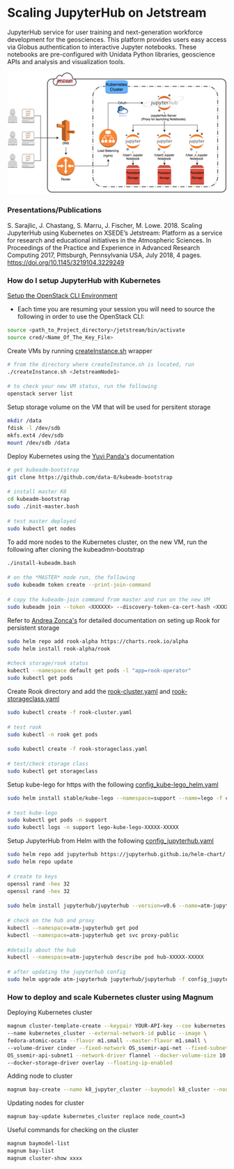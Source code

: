 # Scaling JupyterHub on Jetstream

JupyterHub service for user training and next-generation workforce development for the geosciences. This platform provides users easy access via Globus authentication to interactive Jupyter notebooks. These notebooks are pre-configured with Unidata Python libraries, geoscience APIs and analysis and visualization tools.

![JupyterHub_Kubernetes](JupyterK8_Jetstream_Design.png)

### Presentations/Publications ###
S. Sarajlic, J. Chastang, S. Marru, J. Fischer, M. Lowe. 2018. Scaling JupyterHub using Kubernetes on XSEDE’s Jetstream: Platform as a service for research and educational initiatives in the Atmospheric Sciences. In Proceedings of the Practice and Experience in Advanced Research Computing 2017, Pittsburgh, Pennsylvania USA, July 2018, 4 pages. https://doi.org/10.1145/3219104.3229249

### How do I setup JupyterHub with Kubernetes ###
[Setup the OpenStack CLI Environment](https://iujetstream.atlassian.net/wiki/spaces/JWT/pages/40796180/Installing+the+Openstack+clients+on+OS+X) 

* Each time you are resuming your session you will need to source the following in order to use the OpenStack CLI:

```Bash
source <path_to_Project_directory>/jetstream/bin/activate
source cred/<Name_Of_The_Key_File>
```

Create VMs by running [createInstance.sh](createInstance.sh) wrapper
```Bash
# from the directory where createInstance.sh is located, run
./createInstance.sh <JetstreamNode1>

# to check your new VM status, run the following
openstack server list

```

Setup storage volume on the VM that will be used for persitent storage
```Bash
mkdir /data
fdisk -l /dev/sdb
mkfs.ext4 /dev/sdb
mount /dev/sdb /data
```

Deploy Kubernetes using the [Yuvi Panda's](https://github.com/data-8/kubeadm-bootstrap) documentation
 
```Bash
# get kubeadm-bootstrap
git clone https://github.com/data-8/kubeadm-bootstrap

# install master K8
cd kubeadm-bootstrap
sudo ./init-master.bash

# test master deployed
sudo kubectl get nodes
```

To add more nodes to the Kubernetes cluster, on the new VM, run the following after cloning the kubeadmn-bootstrap

```Bash
./install-kubeadm.bash

# on the *MASTER* node run, the following
sudo kubeadm token create --print-join-command

# copy the kubeadm-join command from master and run on the new VM
sudo kubeadm join --token <XXXXXX> --discovery-token-ca-cert-hash <XXXXXX>
```

Refer to [Andrea Zonca's](https://zonca.github.io/2017/12/scalable-jupyterhub-kubernetes-jetstream.html) for detailed documentation on seting up Rook for persistent storage

```Bash
sudo helm repo add rook-alpha https://charts.rook.io/alpha
sudo helm install rook-alpha/rook

#check storage/rook status
kubectl --namespace default get pods -l "app=rook-operator"
sudo kubectl get pods
```

Create Rook directory and add the [rook-cluster.yaml](rook-cluster.yaml) and [rook-storageclass.yaml](rook-storageclass.yaml) 

```Bash
sudo kubectl create -f rook-cluster.yaml

# test rook 
sudo kubectl -n rook get pods

sudo kubectl create -f rook-storageclass.yaml

# test/check storage class
sudo kubectl get storageclass
```

Setup kube-lego for https with the following [config_kube-lego_helm.yaml](config_kube-lego_helm.yaml)

```Bash
sudo helm install stable/kube-lego --namespace=support --name=lego -f config_kube-lego_helm.yaml

# test kube-lego
sudo kubectl get pods -n support
sudo kubectl logs -n support lego-kube-lego-XXXXX-XXXXX
```

Setup JupyterHub from Helm with the following [config_jupyterhub.yaml](config_jupyterhub.yaml)
```Bash
sudo helm repo add jupyterhub https://jupyterhub.github.io/helm-chart/
sudo helm repo update

# create to keys
openssl rand -hex 32
openssl rand -hex 32

sudo helm install jupyterhub/jupyterhub --version=v0.6 --name=atm-jupyterhub --namespace=atm-jupyterhub -f config_jupyterhub.yaml

# check on the hub and proxy
kubectl --namespace=atm-jupyterhub get pod
kubectl --namespace=atm-jupyterhub get svc proxy-public

#details about the hub
kubectl --namespace=atm-jupyterhub describe pod hub-XXXXX-XXXXX

# after updating the jupyterhub config
sudo helm upgrade atm-jupyterhub jupyterhub/jupyterhub -f config_jupyterhub.yaml
```

### How to deploy and scale Kubernetes cluster using Magnum ###

Deploying Kubernetes cluster

```Bash
magnum cluster-template-create --keypair YOUR-API-key --coe kubernetes \
--name kubernetes_cluster --external-network-id public --image \
fedora-atomic-ocata --flavor m1.small --master-flavor m1.small \
--volume-driver cinder --fixed-network OS_ssemir-api-net --fixed-subnet \
OS_ssemir-api-subnet1 --network-driver flannel --docker-volume-size 10 \
--docker-storage-driver overlay --floating-ip-enabled
```

Adding node to cluster
```Bash
magnum bay-create --name k8_jupyter_cluster --baymodel k8_cluster --node-count 1
```

Updating nodes for cluster
```Bash
magnum bay-update kubernetes_cluster replace node_count=3
```

Useful commands for checking on the cluster
```Bash
magnum baymodel-list
magnum bay-list
magnum cluster-show xxxx
```


